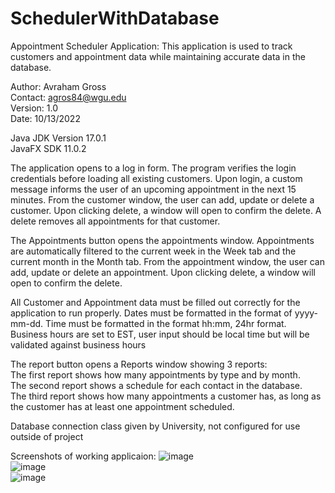 # SchedulerWithDatabase
Appointment Scheduler Application:
This application is used to track customers and appointment data while maintaining accurate data in the database.

Author: Avraham Gross
<br>
Contact: agros84@wgu.edu
<br>
Version: 1.0
<br>
Date: 10/13/2022

Java JDK Version 17.0.1
<br>
JavaFX SDK  11.0.2

The application opens to a log in form. The program verifies the login credentials before loading all existing customers.
Upon login, a custom message informs the user of an upcoming appointment in the next 15 minutes.
From the customer window, the user can add, update or delete a customer.
Upon clicking delete, a window will open to confirm the delete. A delete removes all appointments for that customer.

The Appointments button opens the appointments window. Appointments are automatically filtered to the current week in the Week tab and the current month in the Month tab.
From the appointment window, the user can add, update or delete an appointment.
Upon clicking delete, a window will open to confirm the delete.

All Customer and Appointment data must be filled out correctly for the application to run properly.
Dates must be formatted in the format of yyyy-mm-dd. Time must be formatted in the format hh:mm, 24hr format.
Business hours are set to EST, user input should be local time but will be validated against business hours

The report button opens a Reports window showing 3 reports:
<br>
The first report shows how many appointments by type and by month.
<br>
The second report shows a schedule for each contact in the database.
<br>
The third report shows how many appointments a customer has, as long as the customer has at least one appointment scheduled.
<br>

Database connection class given by University, not configured for use outside of project

Screenshots of working applicaion:
![image](https://user-images.githubusercontent.com/89807553/197191634-db4a064f-e5c6-4146-a38f-f1aedae05b96.png)
<br>
![image](https://user-images.githubusercontent.com/89807553/197191719-8819be10-89cd-436f-b5ba-1e8153245918.png)
<br>
![image](https://user-images.githubusercontent.com/89807553/197191799-377ebd74-962c-4f05-a5e7-ad7872e16729.png)
